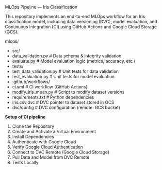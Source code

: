 MLOps Pipeline — Iris Classification

This repository implements an end-to-end MLOps workflow for an Iris classification model, including data versioning (DVC), model evaluation, and Continuous Integration (CI) using GitHub Actions and Google Cloud Storage (GCS).

mlops/
  - src/
  - data_validation.py        # Data schema & integrity validation
  - evaluate.py               # Model evaluation logic (metrics, accuracy, etc.)
  -   tests/
  -   test_data_validation.py   # Unit tests for data validation
  -   test_evaluation.py        # Unit tests for model evaluation
  -   .github/workflows/
  -   ci.yml                # CI workflow (GitHub Actions)
  -   modify_iris_mean.py           # Script to modify dataset versions
  -   requirements.txt              # Python dependencies
  -   iris.csv.dvc                  # DVC pointer to dataset stored in GCS
  -   dvc/config                   # DVC configuration (remote: GCS bucket)

**Setup of CI pipeline**

1. Clone the Repository
2. Create and Activate a Virtual Environment
3. Install Dependencies
4. Authenticate with Google Cloud
5. Verify Google Cloud Authentication
6. Connect to DVC Remote (Google Cloud Storage)
7. Pull Data and Model from DVC Remote
8. Tests Locally
